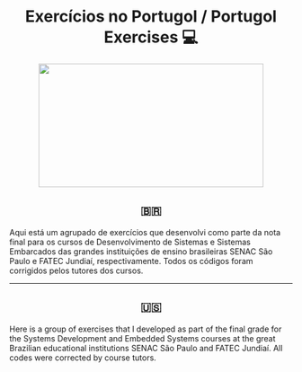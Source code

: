 <div align="center"> 
  <h1> Exercícios no Portugol / Portugol Exercises 💻
  </h1>
</div>

<div align="center">
   <img src="https://user-images.githubusercontent.com/114448911/215553217-628b105c-6bd3-48e3-8c90-c86efd557b47.gif" width="400px" height="220px">
</div>

<div align="center">
  <h2> 🇧🇷 
  </h2>
</div>

Aqui está um agrupado de exercícios que desenvolvi como parte da nota final para os cursos de Desenvolvimento de Sistemas e Sistemas Embarcados das grandes instituições de ensino brasileiras SENAC São Paulo e FATEC Jundiaí, respectivamente. Todos os códigos foram corrigidos pelos tutores dos cursos.

-----------------------------------------------------------------------------------------------------------------------------------------------------------

<div align="center">
  <h2>  🇺🇸 
  </h2> 
</div>

Here is a group of exercises that I developed as part of the final grade for the Systems Development and Embedded Systems courses at the great Brazilian educational institutions SENAC São Paulo and FATEC Jundiaí. All codes were corrected by course tutors.
